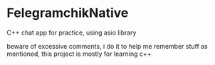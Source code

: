 # FelegramchikNative
C++ chat app for practice, using asio library

beware of excessive comments, i do it to help me remember stuff
as mentioned, this project is mostly for learning c++
